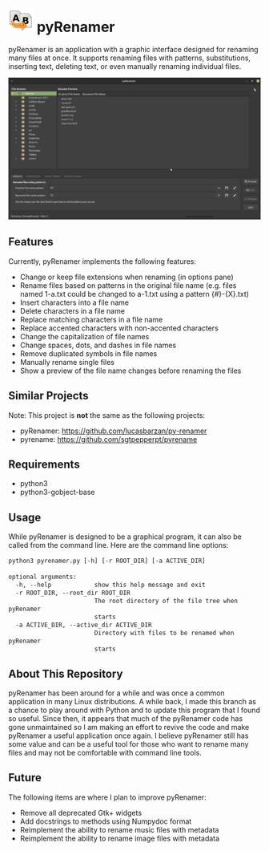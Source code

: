 # <img src="images/pyrenamer.png" alt="icon" width="50"/> pyRenamer

pyRenamer is an application with a graphic interface designed for renaming many files at once. It supports renaming files with patterns, substitutions, inserting text, deleting text, or even manually renaming individual files. 

![screenshot](screenshots/screenshot.png)

## Features

Currently, pyRenamer implements the following features:
- Change or keep file extensions when renaming (in options pane)
- Rename files based on patterns in the original file name (e.g. files named 1-a.txt could be changed to a-1.txt using a pattern {#}-{X}.txt)
- Insert characters into a file name
- Delete characters in a file name
- Replace matching characters in a file name
- Replace accented characters with non-accented characters
- Change the capitalization of file names
- Change spaces, dots, and dashes in file names
- Remove duplicated symbols in file names
- Manually rename single files
- Show a preview of the file name changes before renaming the files

## Similar Projects

Note: This project is **not** the same as the following projects:
- pyRenamer: https://github.com/lucasbarzan/py-renamer
- pyrename: https://github.com/sgtpepperpt/pyrename

## Requirements
- python3
- python3-gobject-base

## Usage

While pyRenamer is designed to be a graphical program, it can also be called from the command line. Here are the command line options:

```
python3 pyrenamer.py [-h] [-r ROOT_DIR] [-a ACTIVE_DIR]

optional arguments:
  -h, --help            show this help message and exit
  -r ROOT_DIR, --root_dir ROOT_DIR
                        The root directory of the file tree when pyRenamer
                        starts
  -a ACTIVE_DIR, --active_dir ACTIVE_DIR
                        Directory with files to be renamed when pyRenamer
                        starts
```

## About This Repository
pyRenamer has been around for a while and was once a common application in many Linux distributions. A while back, I made this branch as a chance to play around with Python and to update this program that I found so useful. Since then, it appears that much of the pyRenamer code has gone unmaintained so I am making an effort to revive the code and make pyRenamer a useful application once again. I believe pyRenamer still has some value and can be a useful tool for those who want to rename many files and may not be comfortable with command line tools.

## Future
The following items are where I plan to improve pyRenamer:

- Remove all deprecated Gtk+ widgets
- Add docstrings to methods using Numpydoc format
- Reimplement the ability to rename music files with metadata
- Reimplement the ability to rename image files with metadata
